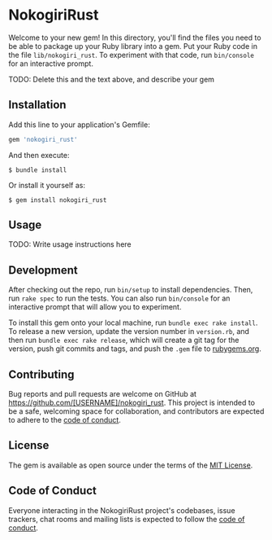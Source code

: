 # NokogiriRust

Welcome to your new gem! In this directory, you'll find the files you need to be able to package up your Ruby library into a gem. Put your Ruby code in the file `lib/nokogiri_rust`. To experiment with that code, run `bin/console` for an interactive prompt.

TODO: Delete this and the text above, and describe your gem

## Installation

Add this line to your application's Gemfile:

```ruby
gem 'nokogiri_rust'
```

And then execute:

    $ bundle install

Or install it yourself as:

    $ gem install nokogiri_rust

## Usage

TODO: Write usage instructions here

## Development

After checking out the repo, run `bin/setup` to install dependencies. Then, run `rake spec` to run the tests. You can also run `bin/console` for an interactive prompt that will allow you to experiment.

To install this gem onto your local machine, run `bundle exec rake install`. To release a new version, update the version number in `version.rb`, and then run `bundle exec rake release`, which will create a git tag for the version, push git commits and tags, and push the `.gem` file to [rubygems.org](https://rubygems.org).

## Contributing

Bug reports and pull requests are welcome on GitHub at https://github.com/[USERNAME]/nokogiri_rust. This project is intended to be a safe, welcoming space for collaboration, and contributors are expected to adhere to the [code of conduct](https://github.com/[USERNAME]/nokogiri_rust/blob/master/CODE_OF_CONDUCT.md).


## License

The gem is available as open source under the terms of the [MIT License](https://opensource.org/licenses/MIT).

## Code of Conduct

Everyone interacting in the NokogiriRust project's codebases, issue trackers, chat rooms and mailing lists is expected to follow the [code of conduct](https://github.com/[USERNAME]/nokogiri_rust/blob/master/CODE_OF_CONDUCT.md).
